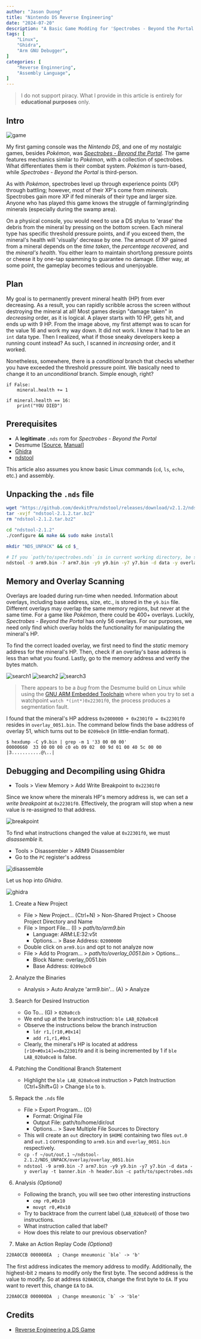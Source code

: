 ```yaml
---
author: "Jason Duong"
title: "Nintendo DS Reverse Engineering"
date: "2024-07-20"
description: "A Basic Game Modding for 'Spectrobes - Beyond the Portal'"
tags: [
    "Linux",
    "Ghidra",
    "Arm GNU Debugger",
]
categories: [
    "Reverse Enginnering",
    "Assembly Language",
]
---
```


>I do not support piracy. What I provide in this article is entirely for __educational purposes__ only.

## Intro

<img src="https://raw.githubusercontent.com/ben-my-to/website/main/static/images/game.png" alt="game">

My first gaming console was the _Nintendo DS_, and one of my nostalgic games, besides _Pokémon_, was [_Spectrobes - Beyond the Portal_](https://spectrobes.fandom.com/wiki/Spectrobes_Beyond_the_Portals).
The game features mechanics similar to _Pokémon_, with a collection of spectrobes. What differentiates them is their combat system. _Pokémon_ is turn-based, while _Spectrobes - Beyond the Portal_ is third-person.

As with _Pokémon_, spectrobes level up through experience points (XP) through battling; however, most of their XP's come from _minerals_. Spectrobes gain more XP if fed minerals of their type and larger size. Anyone who has played this game knows the struggle of farming/grinding minerals (especially during the swamp area).

On a physical console, you would need to use a DS stylus to 'erase' the debris from the mineral by pressing on the bottom screen. Each mineral type has specific threshold pressure points, and if you exceed them, the mineral's health will 'visually' decrease by one. The amount of XP gained from a mineral depends on the _time taken_, the _percentage recovered_, and the _mineral's health_. You either learn to maintain short/long pressure points or cheese it by one-tap spamming to guarantee no damage. Either way, at some point, the gameplay becomes tedious and unenjoyable.

## Plan

My goal is to permanently prevent mineral health (HP) from ever decreasing. As a result, you can rapidly scribble across the screen without destroying the mineral at all! Most games design "damage taken" in _decreasing_ order, as it is logical. A player starts with 10 HP, gets hit, and ends up with 9 HP. From the image above, my first attempt was to scan for the value 16 and work my way down. It did not work. I knew it had to be an `int` data type. Then I realized, what if those sneaky developers keep a running count instead? As such, I scanned in _increasing_ order, and it worked.

Nonetheless, somewhere, there is a _conditional_ branch that checks whether you have exceeded the threshold pressure point. We basically need to change it to an _unconditional_ branch. Simple enough, right?

```text
if False:
    mineral.health += 1

if mineral.health == 16:
    print("YOU DIED")
```

## Prerequisites

- A __legitimate__ `.nds` rom for _Spectrobes - Beyond the Portal_
- Desmume [[Source](https://github.com/TASEmulators/desmume/releases/tag/release_0_9_13), [Manual](https://wiki.desmume.org/index.php?title=Installing_DeSmuME_from_source_on_Linux)]
- [Ghidra](https://github.com/NationalSecurityAgency/ghidra/releases/latest)
- [ndstool](https://github.com/devkitPro/ndstool/releases/tag/v2.1.2)

This article also assumes you know basic Linux commands (`cd`, `ls`, `echo`, etc.) and assembly.

## Unpacking the `.nds` file

```bash
wget "https://github.com/devkitPro/ndstool/releases/download/v2.1.2/ndstool-2.1.2.tar.bz2"
tar -xvjf "ndstool-2.1.2.tar.bz2"
rm "ndstool-2.1.2.tar.bz2"

cd "ndstool-2.1.2"
./configure && make && sudo make install

mkdir "NDS_UNPACK" && cd $_

# If you `path/to/spectrobes.nds` is in current working directory, be sure to create a backup first
ndstool -9 arm9.bin -7 arm7.bin -y9 y9.bin -y7 y7.bin -d data -y overlay -t banner.bin -h header.bin -x path/to/spectrobes.nds
```

## Memory and Overlay Scanning

Overlays are loaded during run-time when needed. Information about overlays, including base address, size, etc., is stored in the `y9.bin` file. Different overlays may overlap the same memory regions, but never at the same time. For a game like _Pokémon_, there could be 400+ overlays. Luckily, _Spectrobes - Beyond the Portal_ has only 56 overlays. For our purposes, we need only find which overlay holds the functionality for manipulating the mineral's HP.

To find the correct loaded overlay, we first need to find the _static_ memory address for the mineral's HP. Then, check if an overlay's base address is less than what you found. Lastly, go to the memory address and verify the bytes match.

![search1](https://raw.githubusercontent.com/ben-my-to/website/main/static/images/search1.png) ![search2](https://raw.githubusercontent.com/ben-my-to/website/main/static/images/search2.png) ![search3](https://raw.githubusercontent.com/ben-my-to/website/main/static/images/search3.png)

>There appears to be a _bug_ from the Desmume build on Linux while using the [GNU ARM Embedded Toolchain](https://developer.arm.com/downloads/-/gnu-rm) where when you try to set a watchpoint `watch *(int*)0x22301f0`, the process produces a segmentation fault.

I found that the mineral's HP address `0x2000000 + 0x2301f0 = 0x22301f0` resides in `overlay_0051.bin`. The command below finds the base address of overlay 51, which turns out to be `0209ebc0` (in little-endian format).

```text
$ hexdump -C y9.bin | grep -m 1 '33 00 00 00'
00000660  33 00 00 00 c0 eb 09 02  00 9d 01 00 40 5c 00 00  |3...........@\..|
```

## Debugging and Decompiling using Ghidra

- Tools > View Memory > Add Write Breakpoint to `0x22301f0`

Since we know where the minerals HP's memory address is, we can set a _write breakpoint_ at  `0x22301f0`. Effectively, the program will stop when a new value is re-assigned to that address.

![breakpoint](https://raw.githubusercontent.com/ben-my-to/website/main/static/images/breakpoint.png)

To find what instructions changed the value at `0x22301f0`, we must _disassemble_ it.

- Tools > Disassembler > ARM9 Disassembler
- Go to the `PC` register's address

![disassemble](https://raw.githubusercontent.com/ben-my-to/website/main/static/images/disassemble.png)

Let us hop into _Ghidra_.

![ghidra](https://raw.githubusercontent.com/ben-my-to/website/main/static/images/ghidra.png)

1. Create a New Project
    - File > New Project... (Ctrl+N) > Non-Shared Project > Choose Project Directory and Name
    - File > Import File... (I) > _path/to/arm9.bin_
        - Language: ARM:LE:32:v5t
        - Options... > Base Address: `02000000`
    - Double click on `arm9.bin` and opt to not analyze now
    - File > Add to Program... > _path/to/overlay_0051.bin_ > Options...
        - Block Name: overlay_0051.bin
        - Base Address: `0209ebc0`

2. Analyze the Binaries
    - Analysis > Auto Analyze 'arm9.bin'... (A) > Analyze

3. Search for Desired Instruction
    - Go To... (G) > `020a0ccb`
    - We end up at the branch instruction: `ble LAB_020a0ce8`
    - Observe the instructions below the branch instruction
        - `ldr r1,[r10,#0x14]`
        - `add r1,r1,#0x1`
    - Clearly, the mineral's HP is located at address `[r10+#0x14]=>0x22301f0` and it is being incremented by 1 if `ble LAB_020a0ce8` is false.

4. Patching the Conditional Branch Statement
    - Highlight the `ble LAB_020a0ce8` instruction > Patch Instruction (Ctrl+Shift+G) > Change `ble` to `b`.

5. Repack the `.nds` file
    - File > Export Program... (O)
        - Format: Original File
        - Output File: path/to/home/dir/out
        - Options... > Save Multiple File Sources to Directory
    - This will create an `out` directory in `$HOME` containing two files `out.0` and `out.1` corresponding to `arm9.bin` and `overlay_0051.bin` respectively.
    - `cp -f ~/out/out.1 ~/ndstool-2.1.2/NDS_UNPACK/overlay/overlay_0051.bin`
    - `ndstool -9 arm9.bin -7 arm7.bin -y9 y9.bin -y7 y7.bin -d data -y overlay -t banner.bin -h header.bin -c path/to/spectrobes.nds`

6. Analysis _(Optional)_
    - Following the branch, you will see two other interesting instructions
        - `cmp r0,#0x10`
        - `movgt r0,#0x10`
    - Try to backtrace from the current label (`LAB_020a0ce8`) of those two instructions.
    - What instruction called that label?
    - How does this relate to our previous observation?

7. Make an Action Replay Code _(Optional)_

```txt
220A0CCB 000000EA  ; Change mneumonic `ble` -> 'b'
```

The first address indicates the memory address to modify. Additionally, the highest-bit `2` means to modify only the first byte. The second address is the value to modify. So at address `020A0CCB`, change the first byte to `EA`. If you want to revert this, change `EA` to `DA`.

```txt
220A0CCB 000000DA  ; Change mneumonic `b` -> 'ble'
```

## Credits

- [Reverse Engineering a DS Game](https://www.starcubelabs.com/reverse-engineering-ds/)
